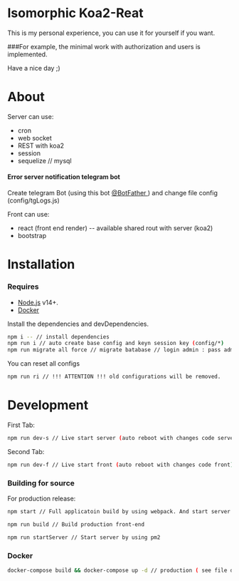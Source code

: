 # Isomorphic Koa2-Reat


This is my personal experience, you can use it for yourself if you want.

###For example, the minimal work with authorization and users is implemented.

Have a nice day ;)

# About
Server can use:
* cron 
* web socket
* REST with koa2
* session
* sequelize // mysql 

#### Error server notification telegram bot
Create telegram Bot (using this bot [@BotFather ](https://t.me/BotFather)) and change file config (config/tgLogs.js) 

Front can use:
* react (front end render) -- available shared rout with server (koa2)
* bootstrap

# Installation

### Requires
* [Node.js](https://nodejs.org/) v14+.
* [Docker](https://www.docker.com/get-started)

Install the dependencies and devDependencies.

```sh
npm i -- // install dependencies
npm run i // auto create base config and keyn session key (config/*)
npm run migrate all force // migrate batabase // login admin : pass admin
```
You can reset all configs

```sh
npm run ri // !!! ATTENTION !!! old configurations will be removed.
```

# Development

First Tab:

```sh
npm run dev-s // Live start server (auto reboot with changes code server)
```

Second Tab:

```sh
npm run dev-f // Live start front (auto reboot with changes code front)
```

### Building for source

For production release:

```sh
npm start // Full applicatoin build by using webpack. And start server by using pm2 
```
```sh
npm run build // Build production front-end
```
```sh
npm run startServer // Start server by using pm2 
```

### Docker

```sh
docker-compose build && docker-compose up -d // production ( see file docker-compose.yml )
```
